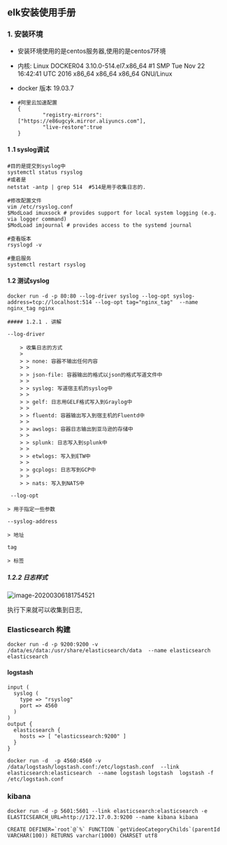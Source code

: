 ## elk安装使用手册

### 1. 安装环境

- 安装环境使用的是centos服务器,使用的是centos7环境

- 内核: Linux DOCKER04 3.10.0-514.el7.x86_64 #1 SMP Tue Nov 22 16:42:41 UTC 2016 x86_64 x86_64 x86_64 GNU/Linux

- docker 版本  19.03.7

- ```shell
  #阿里云加速配置
  {
          "registry-mirrors": ["https://e86ugcyk.mirror.aliyuncs.com"],
          "live-restore":true
  }
  ```

#### 	

#### 1 .1 syslog调试

```shell
#目的是提交到syslog中
systemctl status rsyslog
#或者是
netstat -antp | grep 514  #514是用于收集日志的.

#修改配置文件
vim /etc/rsyslog.conf
$ModLoad imuxsock # provides support for local system logging (e.g. via logger command)
$ModLoad imjournal # provides access to the systemd journal

#查看版本
rsyslogd -v

#重启服务
systemctl restart rsyslog

```

#### 1.2 测试syslog

```shell
docker run -d -p 80:80 --log-driver syslog --log-opt syslog-address=tcp://localhost:514 --log-opt tag="nginx_tag"  --name nginx_tag nginx
```

	##### 1.2.1 . 讲解
	
	--log-driver 
	
		> 收集日志的方式
		>
		> > none: 容器不输出任何内容
		> >
		> > json-file: 容器输出的格式以json的格式写道文件中
		> >
		> > syslog: 写道宿主机的syslog中
		> >
		> > gelf: 日志用GELF格式写入到Graylog中
		> >
		> > fluentd: 容器输出写入到宿主机的Fluentd中
		> >
		> > awslogs: 容器日志输出到亚马逊的存储中
		> >
		> > splunk: 日志写入到splunk中
		> >
		> > etwlogs: 写入到ETW中
		> >
		> > gcplogs: 日志写到GCP中
		> >
		> > nats: 写入到NATS中
	
	 --log-opt
	
	> 用于指定一些参数
	
	--syslog-address  
	
	> 地址
	
	tag  
	
	> 标签

##### 1.2.2 日志样式

![image-20200306181754521](C:\Users\P7XXTM1-G\AppData\Roaming\Typora\typora-user-images\image-20200306181754521.png)

执行下来就可以收集到日志,



### Elasticsearch 构建

```shell
docker run -d -p 9200:9200 -v /data/es/data:/usr/share/elasticsearch/data  --name elasticsearch elasticsearch
```

#### logstash



```shell
input (
  syslog (
    type => "rsyslog"
    port => 4560
  )
)
output {
  elasticsearch {
    hosts => [ "elasticssearch:9200" ]
  }
}
```

```shell
docker run -d  -p 4560:4560 -v /data/logstash/logstash.conf:/etc/logstash.conf  --link elasticsearch:elasticsearch  --name logstash logstash  logstash -f /etc/logstash.conf

```



### kibana

```shell
docker run -d -p 5601:5601 --link elasticsearch:elasticsearch -e ELASTICSEARCH_URL=http://172.17.0.3:9200 --name kibana kibana
```



```shell
CREATE DEFINER=`root`@`%` FUNCTION `getVideoCategoryChilds`(parentId VARCHAR(100)) RETURNS varchar(1000) CHARSET utf8
```

